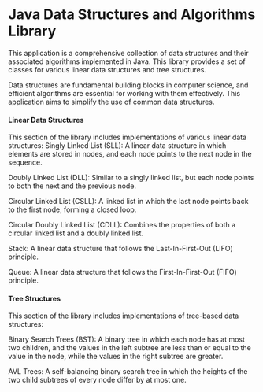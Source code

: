 # Java Data Structures and Algorithms Library

This application is a comprehensive collection of data structures and their associated algorithms implemented in Java. This library provides a set of classes for various linear data structures and tree structures.

Data structures are fundamental building blocks in computer science, and efficient algorithms are essential for working with them effectively. This application aims to simplify the use of common data structures.

#### Linear Data Structures
This section of the library includes implementations of various linear data structures:
Singly Linked List (SLL): A linear data structure in which elements are stored in nodes, and each node points to the next node in the sequence.

Doubly Linked List (DLL): Similar to a singly linked list, but each node points to both the next and the previous node.

Circular Linked List (CSLL): A linked list in which the last node points back to the first node, forming a closed loop.

Circular Doubly Linked List (CDLL): Combines the properties of both a circular linked list and a doubly linked list.

Stack: A linear data structure that follows the Last-In-First-Out (LIFO) principle.

Queue: A linear data structure that follows the First-In-First-Out (FIFO) principle.

#### Tree Structures
This section of the library includes implementations of tree-based data structures:

Binary Search Trees (BST): A binary tree in which each node has at most two children, and the values in the left subtree are less than or equal to the value in the node, while the values in the right subtree are greater.

AVL Trees: A self-balancing binary search tree in which the heights of the two child subtrees of every node differ by at most one.

